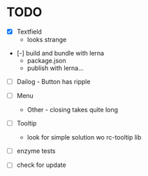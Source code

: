 # TODO

- [x] Textfield
  - looks strange
- [-] build and bundle with lerna
  - package.json
  - publish with lerna...
- [ ] Dailog - Button has ripple
- [ ] Menu
  - Other - closing takes quite long
- [ ] Tooltip
  - look for simple solution wo rc-tooltip lib

- [ ] enzyme tests
- [ ] check for update
